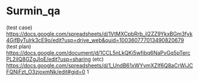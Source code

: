 # Surmin_qa
(test case) https://docs.google.com/spreadsheets/d/1VtMXCpbRrb_il2ZZ9YkxBGm3fyk4GjfByTulrk3cE9o/edit?usp=drive_web&ouid=100360777013490820679
(test plan) https://docs.google.com/document/d/1CCL5nLkQKi5wfibq6NaPvGq5pTercPL2iIQ8GZgJIoE/edit?usp=sharing
(etc) https://docs.google.com/spreadsheets/d/1_UndB61xWYvmXZIf6Q8aCrWiJCFQNjFzt_O3zjoxmNk/edit#gid=0
1